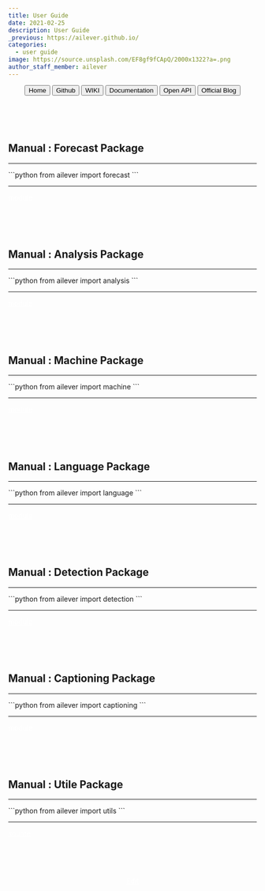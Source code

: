 ```yaml
---
title: User Guide
date: 2021-02-25
description: User Guide
_previous: https://ailever.github.io/
categories:
  - user guide
image: https://source.unsplash.com/EF8gf9fCApQ/2000x1322?a=.png
author_staff_member: ailever
---
```


<div align="center" class="top_btn_box">
  <button class="top_btn" type="button" onclick="location.href='https://ailever.github.io/'">Home</button>
  <button class="top_btn" type="button" onclick="location.href='https://github.com/ailever/ailever'">Github</button>
  <button class="top_btn" type="button" onclick="location.href='https://github.com/ailever/ailever/wiki'">WIKI</button>
  <button class="top_btn" type="button" onclick="location.href='https://ailever.readthedocs.io/en/latest/'">Documentation</button>
  <button class="top_btn" type="button" onclick="location.href='https://github.com/ailever/openapi'">Open API</button>
  <button class="top_btn" type="button" onclick="location.href='https://blog.naver.com/ailever'">Official Blog</button>
</div>


<br><br><br>
## Manual : Forecast Package
<hr>
```python
from ailever import forecast
```
<hr>
<div align="left" class="link_btn_box">
  <span class="link_btn"><a href="" style="color:white">module</a></span>
</div>


<br><br><br>
## Manual : Analysis Package
<hr>
```python
from ailever import analysis
```
<hr>
<div align="left" class="link_btn_box">
  <span class="link_btn"><a href="" style="color:white">module</a></span>
</div>


<br><br><br>
## Manual : Machine Package
<hr>
```python
from ailever import machine
```
<hr>
<div align="left" class="link_btn_box">
  <span class="link_btn"><a href="" style="color:white">module</a></span>
</div>


<br><br><br>
## Manual : Language Package
<hr>
```python
from ailever import language
```
<hr>
<div align="left" class="link_btn_box">
  <span class="link_btn"><a href="" style="color:white">module</a></span>
</div>


<br><br><br>
## Manual : Detection Package
<hr>
```python
from ailever import detection
```
<hr>
<div align="left" class="link_btn_box">
  <span class="link_btn"><a href="" style="color:white">module</a></span>
</div>


<br><br><br>
## Manual : Captioning Package
<hr>
```python
from ailever import captioning
```
<hr>
<div align="left" class="link_btn_box">
  <span class="link_btn"><a href="" style="color:white">module</a></span>
</div>


<br><br><br>
## Manual : Utile Package
<hr>
```python
from ailever import utils
```
<hr>
<div align="left" class="link_btn_box">
  <span class="link_btn"><a href="https://ailever.github.io/user%20guide/2021/02/25/utils-en-source/" style="color:white">source</a></span>
</div>


<br><br><br>
<div align="center" class="bottom_btn_box">
  <span class="bottom_btn"><a href="https://github.com/ailever/ailever.github.io/blob/master/_posts/user-guide/2021-02-25-User-Guide.md" target="_blank" style="color:white">Edit</a></span>
</div>
